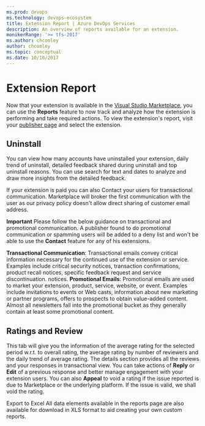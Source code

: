 ```yaml
---
ms.prod: devops
ms.technology: devops-ecosystem
title: Extension Report | Azure DevOps Services
description: An overview of reports available for an extension. 
monikerRange: '>= tfs-2017'
ms.author: chcomley
author: chcomley
ms.topic: conceptual
ms.date: 10/10/2017
---
```


# Extension Report

Now that your extension is available in the [Visual Studio Marketplace](https://marketplace.visualstudio.com/azuredevops), you can use the **Reports** feature to now track and analyze how the extension is performing and take required actions. 
To view the extension's report, visit your [publisher page](https://aka.ms/vsmarketplace-manage) and select the extension.

## Uninstall
You can view how many accounts have uninstalled your extension, daily trend of uninstall, detailed feedback shared during uninstall and top uninstall reasons.
You can use search for text and dates to analyze and draw more insights from the detailed feedback. 

If your extension is paid you can also Contact your users for transactional communication. Marketplace will broker the first communication with the user as our privacy policy doesn't allow direct sharing of customer email address.

**Important** Please follow the below guidance on transactional and promotional communication. A publisher found to do promotional communication or spamming users will be added to a deny list and won't be able to use the **Contact** feature for any of his extensions. 

**Transactional Communication**: Transactional emails convey critical information necessary for the continued use of the extension or service.  Examples include critical security notices, transaction confirmations, product recall notices, specific feedback request and service discontinuation.  notices.
**Promotional Emails**: Promotional emails are used to market your extension, product, service, website, or event.  Examples include invitations to events or Web casts, information about new marketing or partner programs, offers to prospects to obtain value-added content.  Almost all newsletters fall into the promotional bucket as they generally contain at least some promotional content.

## Ratings and Review
This tab will give you the information of the average rating for the selected period w.r.t. to overall rating, the average rating by number of reviewers and the daily trend of average rating. The details section provides all the reviews and your responses in transactional view. 
You can take actions of **Reply** or **Edit** of a previous response and better manage engagement with your extension users.  You can also **Appeal** to void a rating if the issue reported is due to Marketplace or the underlying platform. If the issue is valid, we shall void the rating. 

Export to Excel
All data elements available in the reports page are also available for download in XLS format to aid creating your own custom reports. 



